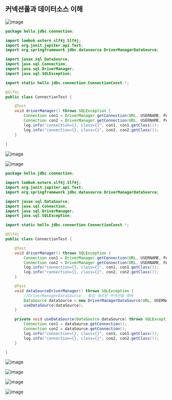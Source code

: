 ## **커넥션풀과 데이터소스 이해**

![image](https://user-images.githubusercontent.com/79301439/207010551-1758421b-d4be-4511-8fa0-ddc5df9c69e0.png)

```java
package hello.jdbc.connection;

import lombok.extern.slf4j.Slf4j;
import org.junit.jupiter.api.Test;
import org.springframework.jdbc.datasource.DriverManagerDataSource;

import javax.sql.DataSource;
import java.sql.Connection;
import java.sql.DriverManager;
import java.sql.SQLException;

import static hello.jdbc.connection.ConnectionConst.*;

@Slf4j
public class ConnectionTest {

    @Test
    void driverManager() throws SQLException {
        Connection con1 = DriverManager.getConnection(URL, USERNAME, PASSWORD);
        Connection con2 = DriverManager.getConnection(URL, USERNAME, PASSWORD);
        log.info("connection={}, class={}", con1, con1.getClass());
        log.info("connection={}, class={}", con2, con2.getClass());
    }
    
}
```

![image](https://user-images.githubusercontent.com/79301439/207010944-2bb22e72-11dd-46dc-a200-247965439619.png)

![image](https://user-images.githubusercontent.com/79301439/207011025-d7de2efd-eb89-4fd8-bc1e-509c121d808d.png)

```java
package hello.jdbc.connection;

import lombok.extern.slf4j.Slf4j;
import org.junit.jupiter.api.Test;
import org.springframework.jdbc.datasource.DriverManagerDataSource;

import javax.sql.DataSource;
import java.sql.Connection;
import java.sql.DriverManager;
import java.sql.SQLException;

import static hello.jdbc.connection.ConnectionConst.*;

@Slf4j
public class ConnectionTest {

    @Test
    void driverManager() throws SQLException {
        Connection con1 = DriverManager.getConnection(URL, USERNAME, PASSWORD);
        Connection con2 = DriverManager.getConnection(URL, USERNAME, PASSWORD);
        log.info("connection={}, class={}", con1, con1.getClass());
        log.info("connection={}, class={}", con2, con2.getClass());
    }

    @Test
    void dataSourceDriverManager() throws SQLException {
        //DriverManagerDataSource - 항상 새로운 커넥션을 획득
        DataSource dataSource = new DriverManagerDataSource(URL, USERNAME, PASSWORD);
        useDataSource(dataSource);
    }

    private void useDataSource(DataSource dataSource) throws SQLException {
        Connection con1 = dataSource.getConnection();
        Connection con2 = dataSource.getConnection();
        log.info("connection={}, class={}", con1, con1.getClass());
        log.info("connection={}, class={}", con2, con2.getClass());
    }

}
```

![image](https://user-images.githubusercontent.com/79301439/207011177-184017a3-7864-4120-9ce7-b9729b82799a.png)

![image](https://user-images.githubusercontent.com/79301439/207011255-d6c1cd99-27d0-48e1-8556-2f74c3f0ab55.png)

![image](https://user-images.githubusercontent.com/79301439/207011416-51d182fd-e503-433b-b03a-6fab2e11737b.png)

![image](https://user-images.githubusercontent.com/79301439/207011491-89763eae-67f2-462f-9f0d-e0a7c7251a5d.png)
